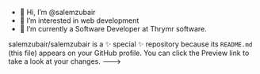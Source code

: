- 👋 Hi, I’m @salemzubair
- 👀 I’m interested in web development
- 🌱 I’m currently a Software Developer at Thrymr software.

salemzubair/salemzubair is a ✨ special ✨ repository because its `README.md` (this file) appears on your GitHub profile.
You can click the Preview link to take a look at your changes.
--->
